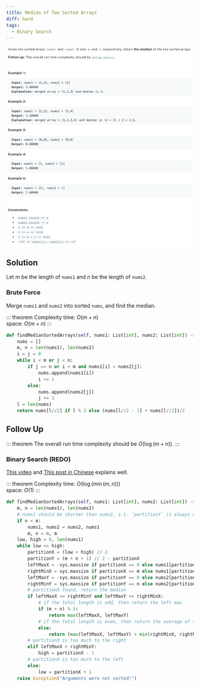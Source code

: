 ```yaml
---
title: Median of Two Sorted Arrays
diff: hard
tags:
  - Binary Search
---
```


<img class="medium-zoom" src="/algo/median-of-two-sorted-arrays.png" alt="https://leetcode.com/problems/median-of-two-sorted-arrays">

## Solution

Let $m$ be the length of `nums1` and $n$ be the length of `nums2`.

### Brute Force

Merge `nums1` and `nums2` into sorted `nums`, and find the median.

::: theorem Complexity
time: $O(m + n)$  
space: $O(m + n)$
:::

```py
def findMedianSortedArrays(self, nums1: List[int], nums2: List[int]) -> float:
    nums = []
    m, n = len(nums1), len(nums2)
    i = j = 0
    while i < m or j < n:
        if j == n or i < m and nums1[i] < nums2[j]:
            nums.append(nums1[i])
            i += 1
        else:
            nums.append(nums2[j])
            j += 1
    l = len(nums)
    return nums[l//2] if l % 2 else (nums[l//2 - 1] + nums[l//2])/2
```

## Follow Up

::: theorem
The overall run time complexity should be $O(\log (m+n))$.
:::

### Binary Search (REDO)

[This video](https://youtu.be/LPFhl65R7ww) and [This post in Chinese](https://zhuanlan.zhihu.com/p/70654378) explains well.

::: theorem Complexity
time: $O(\log(\min(m, n)))$  
space: $O(1)$
:::

```py
def findMedianSortedArrays(self, nums1: List[int], nums2: List[int]) -> float:
    m, n = len(nums1), len(nums2)
    # nums1 should be shorter than nums2, s.t. `partitionY` is always nonnegative
    if n < m:
        nums1, nums2 = nums2, nums1
        m, n = n, m
    low, high = 0, len(nums1)
    while low <= high:
        partitionX = (low + high) // 2
        partitionY = (m + n + 1) // 2 - partitionX
        leftMaxX = -sys.maxsize if partitionX == 0 else nums1[partitionX - 1]
        rightMinX = sys.maxsize if partitionX == m else nums1[partitionX]
        leftMaxY = -sys.maxsize if partitionY == 0 else nums2[partitionY - 1]
        rightMinY = sys.maxsize if partitionY == n else nums2[partitionY]
        # partitionX found, return the median
        if leftMaxX <= rightMinY and leftMaxY <= rightMinX:
            # if the total length is odd, then return the left max
            if (m + n) % 2:
                return max(leftMaxX, leftMaxY)
            # if the total length is even, then return the average of the left max and right min
            else:
                return (max(leftMaxX, leftMaxY) + min(rightMinX, rightMinY)) / 2
        # partitionX is too much to the right
        elif leftMaxX > rightMinY:
            high = partitionX - 1
        # partitionX is too much to the left
        else:
            low = partitionX + 1
    raise Exception("Arguments were not sorted!")
```
